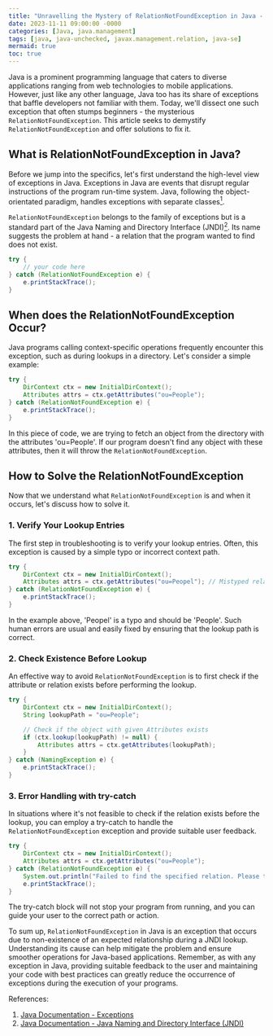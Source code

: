 ```yaml
---
title: "Unravelling the Mystery of RelationNotFoundException in Java - A Complete Guide"
date: 2023-11-11 09:00:00 -0000
categories: [Java, java.management]
tags: [java, java-unchecked, javax.management.relation, java-se]
mermaid: true
toc: true
---
```



Java is a prominent programming language that caters to diverse applications ranging from web technologies to mobile applications. However, just like any other language, Java too has its share of exceptions that baffle developers not familiar with them. Today, we'll dissect one such exception that often stumps beginners - the mysterious `RelationNotFoundException`. This article seeks to demystify `RelationNotFoundException` and offer solutions to fix it.
  
## What is RelationNotFoundException in Java?

Before we jump into the specifics, let's first understand the high-level view of exceptions in Java. Exceptions in Java are events that disrupt regular instructions of the program run-time system. Java, following the object-orientated paradigm, handles exceptions with separate classes[<sup>1</sup>](https://docs.oracle.com/javase/tutorial/essential/exceptions/definition.html).

`RelationNotFoundException` belongs to the family of exceptions but is a standard part of the Java Naming and Directory Interface (JNDI)[<sup>2</sup>](https://docs.oracle.com/javase/jndi/tutorial/TOC.html). Its name suggests the problem at hand - a relation that the program wanted to find does not exist.

```java
try {
    // your code here
} catch (RelationNotFoundException e) {
    e.printStackTrace();
}
```

## When does the RelationNotFoundException Occur?

Java programs calling context-specific operations frequently encounter this exception, such as during lookups in a directory. Let's consider a simple example:

```java
try {
    DirContext ctx = new InitialDirContext();
    Attributes attrs = ctx.getAttributes("ou=People");
} catch (RelationNotFoundException e) {
    e.printStackTrace();
}
```

In this piece of code, we are trying to fetch an object from the directory with the attributes 'ou=People'. If our program doesn't find any object with these attributes, then it will throw the `RelationNotFoundException`.

## How to Solve the RelationNotFoundException

Now that we understand what `RelationNotFoundException` is and when it occurs, let's discuss how to solve it. 

### 1. Verify Your Lookup Entries 

The first step in troubleshooting is to verify your lookup entries. Often, this exception is caused by a simple typo or incorrect context path. 

```java
try {
    DirContext ctx = new InitialDirContext();
    Attributes attrs = ctx.getAttributes("ou=Peopel"); // Mistyped relation attribute
} catch (RelationNotFoundException e) {
    e.printStackTrace();
}
```

In the example above, 'Peopel' is a typo and should be 'People'. Such human errors are usual and easily fixed by ensuring that the lookup path is correct.

### 2. Check Existence Before Lookup 

An effective way to avoid `RelationNotFoundException` is to first check if the attribute or relation exists before performing the lookup.

```java
try {
    DirContext ctx = new InitialDirContext();
    String lookupPath = "ou=People";

    // Check if the object with given Attributes exists
    if (ctx.lookup(lookupPath) != null) {
        Attributes attrs = ctx.getAttributes(lookupPath);
    }
} catch (NamingException e) {
    e.printStackTrace();
}
```

### 3. Error Handling with try-catch

In situations where it's not feasible to check if the relation exists before the lookup, you can employ a try-catch to handle the `RelationNotFoundException` exception and provide suitable user feedback.

```java
try {
    DirContext ctx = new InitialDirContext();
    Attributes attrs = ctx.getAttributes("ou=People"); 
} catch (RelationNotFoundException e) {
    System.out.println("Failed to find the specified relation. Please try again!");
    e.printStackTrace();
}
```

The try-catch block will not stop your program from running, and you can guide your user to the correct path or action.

To sum up, `RelationNotFoundException` in Java is an exception that occurs due to non-existence of an expected relationship during a JNDI lookup. Understanding its cause can help mitigate the problem and ensure smoother operations for Java-based applications. Remember, as with any exception in Java, providing suitable feedback to the user and maintaining your code with best practices can greatly reduce the occurrence of exceptions during the execution of your programs. 

References:
1. [Java Documentation - Exceptions](https://docs.oracle.com/javase/tutorial/essential/exceptions/definition.html)
2. [Java Documentation - Java Naming and Directory Interface (JNDI)](https://docs.oracle.com/javase/jndi/tutorial/TOC.html)
